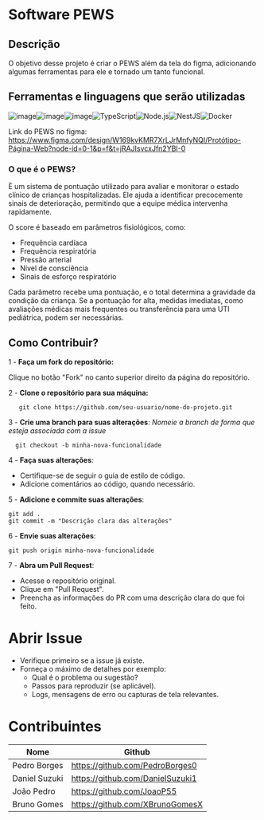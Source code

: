 # Software PEWS

## Descrição 
O objetivo desse projeto é criar o PEWS além da tela do figma, adicionando algumas ferramentas para ele e tornado um tanto funcional.
## Ferramentas e linguagens que serão utilizadas
![image](https://github.com/user-attachments/assets/e91319e3-1237-44f2-9a4b-be88bcd1d22d)![image](https://github.com/user-attachments/assets/1d07b6d9-277b-4613-b71b-78b21a30cf47)![image](https://github.com/user-attachments/assets/d46e69ad-e4cb-4089-8761-6bd66b3eb10c)![TypeScript](https://img.shields.io/badge/TypeScript-blue?logo=typescript&logoColor=white)![Node.js](https://img.shields.io/badge/Node.js-green?logo=node.js&logoColor=white)![NestJS](https://img.shields.io/badge/NestJS-E0234E?logo=nestjs&logoColor=white)![Docker](https://img.shields.io/badge/Docker-Container-blue?logo=docker&logoColor=white)

Link do PEWS no figma: https://www.figma.com/design/W169kvKMR7XrLJrMnfyNQI/Protótipo-Página-Web?node-id=0-1&p=f&t=jRAJIsvcxJfn2YBI-0 

### O que é o PEWS?
È um sistema de pontuação utilizado para avaliar e monitorar o estado clínico de crianças hospitalizadas. Ele ajuda a identificar precocemente sinais de deterioração, permitindo que a equipe médica intervenha rapidamente.

O score é baseado em parâmetros fisiológicos, como:

* Frequência cardíaca
* Frequência respiratória
* Pressão arterial
* Nível de consciência
* Sinais de esforço respiratório

Cada parâmetro recebe uma pontuação, e o total determina a gravidade da condição da criança. Se a pontuação for alta, medidas imediatas, como avaliações médicas mais frequentes ou transferência para uma UTI pediátrica, podem ser necessárias.

## Como Contribuir?

1 - **Faça um fork do repositório:**

Clique no botão "Fork" no canto superior direito da página do repositório.

2 - **Clone o repositório para sua máquina:**
```
   git clone https://github.com/seu-usuario/nome-do-projeto.git
```
3 - **Crie uma branch para suas alterações**: _Nomeie a branch de forma que esteja associada com a issue_
```
  git checkout -b minha-nova-funcionalidade
```
4 - **Faça suas alterações**:
- Certifique-se de seguir o guia de estilo de código.
- Adicione comentários ao código, quando necessário.

5 - **Adicione e commite suas alterações**: 
```
git add .
git commit -m "Descrição clara das alterações"
```
6 - **Envie suas alterações**:
```
git push origin minha-nova-funcionalidade
```
7 - **Abra um Pull Request**:
- Acesse o repositório original.
- Clique em "Pull Request".
- Preencha as informações do PR com uma descrição clara do que foi feito.

# Abrir Issue
- Verifique primeiro se a issue já existe.
- Forneça o máximo de detalhes por exemplo:
  - Qual é o problema ou sugestão?
  - Passos para reproduzir (se aplicável).
  - Logs, mensagens de erro ou capturas de tela relevantes.

# Contribuintes
| Nome   | Github  |
|--------|---------------|
| Pedro Borges |  https://github.com/PedroBorges0   |
| Daniel Suzuki |  https://github.com/DanielSuzuki1  |
| João Pedro |  https://github.com/JoaoP55 |
| Bruno Gomes |  https://github.com/XBrunoGomesX |



